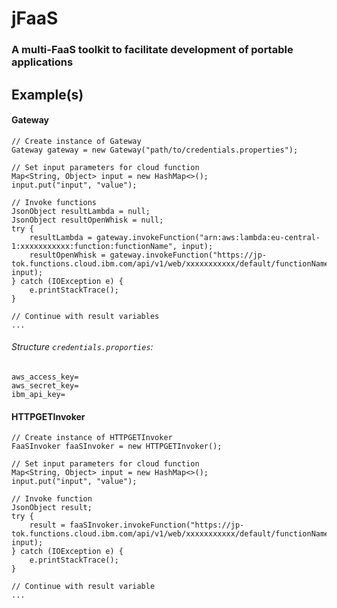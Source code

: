 # jFaaS
### A multi-FaaS toolkit to facilitate development of portable applications

## Example(s)

#### Gateway
````
// Create instance of Gateway
Gateway gateway = new Gateway("path/to/credentials.properties");

// Set input parameters for cloud function
Map<String, Object> input = new HashMap<>();
input.put("input", "value");

// Invoke functions
JsonObject resultLambda = null;
JsonObject resultOpenWhisk = null;
try {
    resultLambda = gateway.invokeFunction("arn:aws:lambda:eu-central-1:xxxxxxxxxxx:function:functionName", input);
    resultOpenWhisk = gateway.invokeFunction("https://jp-tok.functions.cloud.ibm.com/api/v1/web/xxxxxxxxxxx/default/functionName", input);
} catch (IOException e) {
    e.printStackTrace();
}

// Continue with result variables
...
````

###### Structure ``credentials.proporties``:
````
aws_access_key=
aws_secret_key=
ibm_api_key=
````

#### HTTPGETInvoker
````
// Create instance of HTTPGETInvoker
FaaSInvoker faaSInvoker = new HTTPGETInvoker();

// Set input parameters for cloud function
Map<String, Object> input = new HashMap<>();
input.put("input", "value");

// Invoke function
JsonObject result;
try {
    result = faaSInvoker.invokeFunction("https://jp-tok.functions.cloud.ibm.com/api/v1/web/xxxxxxxxxxx/default/functionName.json", input);
} catch (IOException e) {
    e.printStackTrace();
}

// Continue with result variable
... 
````
